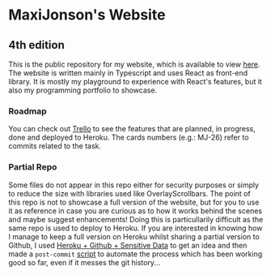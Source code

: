 # MaxiJonson's Website

## 4th edition

This is the public repository for my website, which is available to view [here](www.maxijonson.com). The website is written mainly in Typescript and uses React as front-end library. It is mostly my playground to experience with React's features, but it also my programming portfolio to showcase. 

### Roadmap
You can check out [Trello](https://trello.com/b/9iho7pi4) to see the features that are planned, in progress, done and deployed to Heroku. The cards numbers (e.g.: MJ-26) refer to commits related to the task.

### Partial Repo
Some files do not appear in this repo either for security purposes or simply to reduce the size with libraries used like OverlayScrollbars. The point of this repo is not to showcase a full version of the website, but for you to use it as reference in case you are curious as to how it works behind the scenes and maybe suggest enhancements! Doing this is particullarily difficult as the same repo is used to deploy to Heroku. If you are interested in knowing how I manage to keep a full version on Heroku whilst sharing a partial version to Github, I used  [Heroku + Github + Sensitive Data](https://gist.github.com/jczaplew/8307225) to get an idea and then made a `post-commit` [script](https://gist.github.com/maxijonson/a1470f10d0af78effcf74842780b095b) to automate the process which has been working good so far, even if it messes the git history...